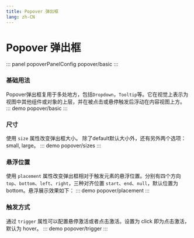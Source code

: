 ```yaml
---
title: Popover 弹出框
lang: zh-CN
---
```



<script setup>
import {popoverPanelConfig} from '../../components/panel/config'
</script>

# Popover 弹出框
::: panel popoverPanelConfig
popover/basic
:::

### 基础用法
Popover弹出框复用于多处地方，包括`Dropdown`，`Tooltip`等。它在视觉上表示为视图中其他组件或对象的上层，并在被点击或悬停触发后浮动在内容视图上方。
::: demo
popover/basic
:::


### 尺寸
使用 `size` 属性改变弹出框大小。 除了default默认大小外，还有另外两个选项：small, large。
::: demo
popover/sizes
:::


### 悬浮位置
使用 `placement` 属性改变弹出框相对于触发元素的悬浮位置。分别有四个方向 `top`、`bottom`、`left`、`right`，三种对齐位置 `start`、`end`、`null`，默认位置为bottom。悬浮展示效果如下： 
::: demo
popover/placement
:::


### 触发方式
通过 `trigger` 属性可以配置悬停激活或者点击激活。设置为 click 即为点击激活， 默认为 hover。
::: demo
popover/trigger
:::